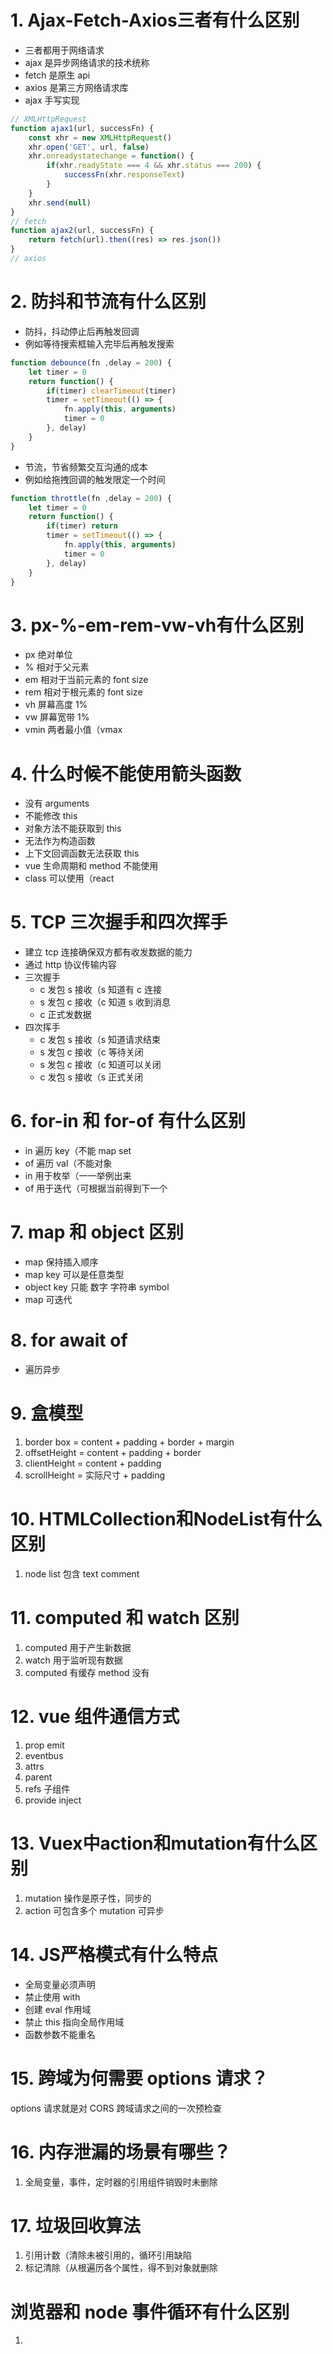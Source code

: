 # 1. Ajax-Fetch-Axios三者有什么区别
* 三者都用于网络请求
* ajax 是异步网络请求的技术统称
* fetch 是原生 api
* axios 是第三方网络请求库
* ajax 手写实现
```javascript
// XMLHttpRequest
function ajax1(url, successFn) {
    const xhr = new XMLHttpRequest()
    xhr.open('GET', url, false)
    xhr.onreadystatechange = function() {
        if(xhr.readyState === 4 && xhr.status === 200) {
            successFn(xhr.responseText)
        }
    }
    xhr.send(null)
}
// fetch
function ajax2(url, successFn) {
    return fetch(url).then((res) => res.json())
}
// axios 
```
# 2. 防抖和节流有什么区别
* 防抖，抖动停止后再触发回调
* 例如等待搜索框输入完毕后再触发搜索
```javascript
function debounce(fn ,delay = 200) {
    let timer = 0
    return function() {
        if(timer) clearTimeout(timer)
        timer = setTimeout(() => {
            fn.apply(this, arguments)
            timer = 0
        }, delay)
    }
}
```
* 节流，节省频繁交互沟通的成本
* 例如给拖拽回调的触发限定一个时间
```javascript
function throttle(fn ,delay = 200) {
    let timer = 0
    return function() {
        if(timer) return
        timer = setTimeout(() => {
            fn.apply(this, arguments)
            timer = 0
        }, delay)
    }
}
```
# 3. px-%-em-rem-vw-vh有什么区别
* px 绝对单位
* % 相对于父元素
* em 相对于当前元素的 font size
* rem 相对于根元素的 font size
* vh 屏幕高度 1%
* vw 屏幕宽带 1%
* vmin 两者最小值（vmax
<!--  -->
# 4. 什么时候不能使用箭头函数
* 没有 arguments
* 不能修改 this
* 对象方法不能获取到 this
* 无法作为构造函数
* 上下文回调函数无法获取 this
* vue 生命周期和 method 不能使用
* class 可以使用（react
<!--  -->
# 5. TCP 三次握手和四次挥手
* 建立 tcp 连接确保双方都有收发数据的能力
* 通过 http 协议传输内容
* 三次握手
    * c 发包 s 接收（s 知道有 c 连接
    * s 发包 c 接收（c 知道 s 收到消息
    * c 正式发数据
* 四次挥手
    * c 发包 s 接收（s 知道请求结束
    * s 发包 c 接收（c 等待关闭
    * s 发包 c 接收（c 知道可以关闭
    * c 发包 s 接收（s 正式关闭
<!--  -->
# 6. for-in 和 for-of 有什么区别
* in 遍历 key（不能 map set
* of 遍历 val（不能对象
* in 用于枚举（一一举例出来
* of 用于迭代（可根据当前得到下一个
<!--  -->
# 7. map 和 object 区别
* map 保持插入顺序
* map key 可以是任意类型
* object key 只能 数字 字符串 symbol
* map 可迭代
# 8. for await of
* 遍历异步
# 9. 盒模型
1. border box = content + padding + border + margin
2. offsetHeight = content + padding + border
3. clientHeight = content + padding
4. scrollHeight = 实际尺寸 + padding
# 10. HTMLCollection和NodeList有什么区别
1. node list 包含 text comment
# 11. computed 和 watch 区别
1. computed 用于产生新数据
2. watch 用于监听现有数据
3. computed 有缓存 method 没有
# 12. vue 组件通信方式
1. prop emit
2. eventbus
3. attrs
4. parent
5. refs 子组件
6. provide inject
# 13. Vuex中action和mutation有什么区别
1. mutation 操作是原子性，同步的
2. action 可包含多个 mutation 可异步
# 14. JS严格模式有什么特点
- 全局变量必须声明
- 禁止使用 with
- 创建 eval 作用域
- 禁止 this 指向全局作用域
- 函数参数不能重名
# 15. 跨域为何需要 options 请求？
options 请求就是对 CORS 跨域请求之间的一次预检查
# 16. 内存泄漏的场景有哪些？
1. 全局变量，事件，定时器的引用组件销毁时未删除
# 17. 垃圾回收算法
1. 引用计数（清除未被引用的，循环引用缺陷
2. 标记清除（从根遍历各个属性，得不到对象就删除
# 浏览器和 node 事件循环有什么区别
1. 
